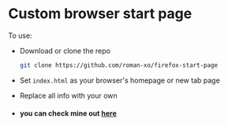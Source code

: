 # Custom browser start page

To use:
- Download or clone the repo

  ```bash
  git clone https://github.com/roman-xo/firefox-start-page
  ```

- Set `index.html` as your browser's homepage or new tab page
- Replace all info with your own

- #### you can check mine out <a href=https://roman-xo.github.io/firefox-start-page/>here</a>
